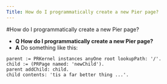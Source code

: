 ```yaml
---
Title: How do I programmatically create a new Pier page?
---
```

#How do I programmatically create a new Pier page?
- **Q How do I programmatically create a new Pier page?**
- **A** Do something like this:
```
parent := PRKernel instances anyOne root lookupPath: '/'.
child := (PRPage named: 'newChild').
parent addChild: child.
child contents: 'tis a far better thing ...'.
```
